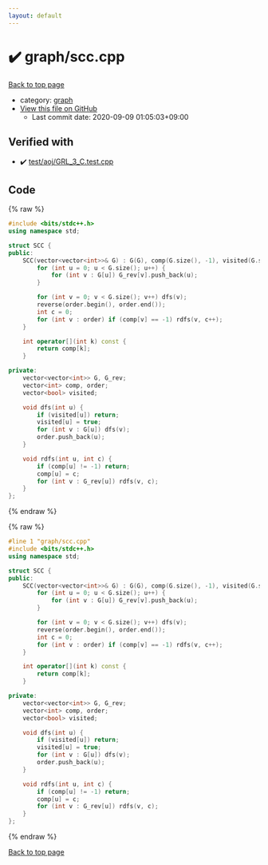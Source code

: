 ```yaml
---
layout: default
---
```


<!-- mathjax config similar to math.stackexchange -->
<script type="text/javascript" async
  src="https://cdnjs.cloudflare.com/ajax/libs/mathjax/2.7.5/MathJax.js?config=TeX-MML-AM_CHTML">
</script>
<script type="text/x-mathjax-config">
  MathJax.Hub.Config({
    TeX: { equationNumbers: { autoNumber: "AMS" }},
    tex2jax: {
      inlineMath: [ ['$','$'] ],
      processEscapes: true
    },
    "HTML-CSS": { matchFontHeight: false },
    displayAlign: "left",
    displayIndent: "2em"
  });
</script>

<script type="text/javascript" src="https://cdnjs.cloudflare.com/ajax/libs/jquery/3.4.1/jquery.min.js"></script>
<script src="https://cdn.jsdelivr.net/npm/jquery-balloon-js@1.1.2/jquery.balloon.min.js" integrity="sha256-ZEYs9VrgAeNuPvs15E39OsyOJaIkXEEt10fzxJ20+2I=" crossorigin="anonymous"></script>
<script type="text/javascript" src="../../assets/js/copy-button.js"></script>
<link rel="stylesheet" href="../../assets/css/copy-button.css" />


# :heavy_check_mark: graph/scc.cpp

<a href="../../index.html">Back to top page</a>

* category: <a href="../../index.html#f8b0b924ebd7046dbfa85a856e4682c8">graph</a>
* <a href="{{ site.github.repository_url }}/blob/master/graph/scc.cpp">View this file on GitHub</a>
    - Last commit date: 2020-09-09 01:05:03+09:00




## Verified with

* :heavy_check_mark: <a href="../../verify/test/aoj/GRL_3_C.test.cpp.html">test/aoj/GRL_3_C.test.cpp</a>


## Code

<a id="unbundled"></a>
{% raw %}
```cpp
#include <bits/stdc++.h>
using namespace std;

struct SCC {
public:
    SCC(vector<vector<int>>& G) : G(G), comp(G.size(), -1), visited(G.size()), G_rev(G.size()) {
        for (int u = 0; u < G.size(); u++) {
            for (int v : G[u]) G_rev[v].push_back(u);
        }

        for (int v = 0; v < G.size(); v++) dfs(v);
        reverse(order.begin(), order.end());
        int c = 0;
        for (int v : order) if (comp[v] == -1) rdfs(v, c++);
    }

    int operator[](int k) const {
        return comp[k];
    }

private:
    vector<vector<int>> G, G_rev;
    vector<int> comp, order;
    vector<bool> visited;

    void dfs(int u) {
        if (visited[u]) return;
        visited[u] = true;
        for (int v : G[u]) dfs(v);
        order.push_back(u);
    }

    void rdfs(int u, int c) {
        if (comp[u] != -1) return;
        comp[u] = c;
        for (int v : G_rev[u]) rdfs(v, c);
    }
};
```
{% endraw %}

<a id="bundled"></a>
{% raw %}
```cpp
#line 1 "graph/scc.cpp"
#include <bits/stdc++.h>
using namespace std;

struct SCC {
public:
    SCC(vector<vector<int>>& G) : G(G), comp(G.size(), -1), visited(G.size()), G_rev(G.size()) {
        for (int u = 0; u < G.size(); u++) {
            for (int v : G[u]) G_rev[v].push_back(u);
        }

        for (int v = 0; v < G.size(); v++) dfs(v);
        reverse(order.begin(), order.end());
        int c = 0;
        for (int v : order) if (comp[v] == -1) rdfs(v, c++);
    }

    int operator[](int k) const {
        return comp[k];
    }

private:
    vector<vector<int>> G, G_rev;
    vector<int> comp, order;
    vector<bool> visited;

    void dfs(int u) {
        if (visited[u]) return;
        visited[u] = true;
        for (int v : G[u]) dfs(v);
        order.push_back(u);
    }

    void rdfs(int u, int c) {
        if (comp[u] != -1) return;
        comp[u] = c;
        for (int v : G_rev[u]) rdfs(v, c);
    }
};

```
{% endraw %}

<a href="../../index.html">Back to top page</a>

